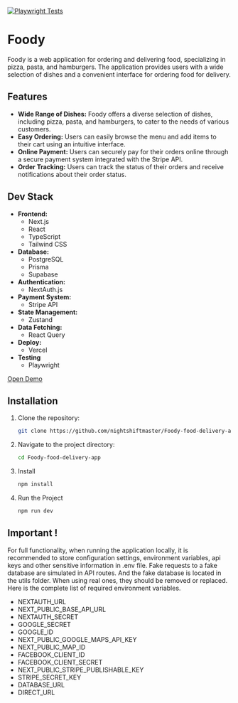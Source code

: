 [![Playwright Tests](https://github.com/nightshiftmaster/Foody-food-delivery-app/actions/workflows/playwright.yml/badge.svg)](https://github.com/nightshiftmaster/Foody-food-delivery-app/actions/workflows/playwright.yml)

# Foody

Foody is a web application for ordering and delivering food, specializing in pizza, pasta, and hamburgers. The application provides users with a wide selection of dishes and a convenient interface for ordering food for delivery.

## Features

- **Wide Range of Dishes:** Foody offers a diverse selection of dishes, including pizza, pasta, and hamburgers, to cater to the needs of various customers.
- **Easy Ordering:** Users can easily browse the menu and add items to their cart using an intuitive interface.
- **Online Payment:** Users can securely pay for their orders online through a secure payment system integrated with the Stripe API.
- **Order Tracking:** Users can track the status of their orders and receive notifications about their order status.

## Dev Stack

- **Frontend:**
  - Next.js
  - React
  - TypeScript
  - Tailwind CSS
- **Database:**
  - PostgreSQL
  - Prisma
  - Supabase
- **Authentication:**
  - NextAuth.js
- **Payment System:**
  - Stripe API
- **State Management:**
  - Zustand
- **Data Fetching:**
  - React Query
- **Deploy:**
  - Vercel
- **Testing**
  - Playwright

[Open Demo](https://foody-app-gray.vercel.app)

## Installation

1. Clone the repository:

   ```bash
   git clone https://github.com/nightshiftmaster/Foody-food-delivery-app
   ```

2. Navigate to the project directory:

   ```bash
   cd Foody-food-delivery-app
   ```

3. Install

   ```bash
   npm install
   ```

4. Run the Project

   ```bash
   npm run dev
   ```

## Important !

For full functionality, when running the application locally, it is recommended to store configuration settings, environment variables, api keys and other sensitive information in .env file.
Fake requests to a fake database are simulated in API routes. And the fake database is located in the utils folder. When using real ones, they should be removed or replaced.
Here is the complete list of required environment variables.

- NEXTAUTH_URL
- NEXT_PUBLIC_BASE_API_URL
- NEXTAUTH_SECRET
- GOOGLE_SECRET
- GOOGLE_ID
- NEXT_PUBLIC_GOOGLE_MAPS_API_KEY
- NEXT_PUBLIC_MAP_ID
- FACEBOOK_CLIENT_ID
- FACEBOOK_CLIENT_SECRET
- NEXT_PUBLIC_STRIPE_PUBLISHABLE_KEY
- STRIPE_SECRET_KEY
- DATABASE_URL
- DIRECT_URL
